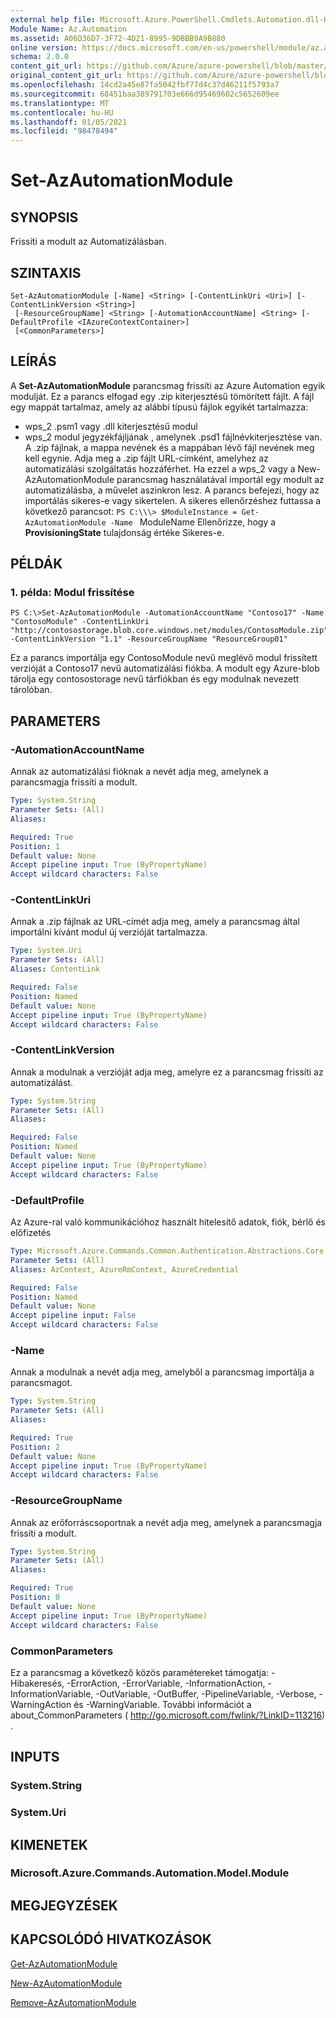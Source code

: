 ```yaml
---
external help file: Microsoft.Azure.PowerShell.Cmdlets.Automation.dll-Help.xml
Module Name: Az.Automation
ms.assetid: A06D36D7-3F72-4D21-8995-9DBBB9A9B880
online version: https://docs.microsoft.com/en-us/powershell/module/az.automation/set-azautomationmodule
schema: 2.0.0
content_git_url: https://github.com/Azure/azure-powershell/blob/master/src/Automation/Automation/help/Set-AzAutomationModule.md
original_content_git_url: https://github.com/Azure/azure-powershell/blob/master/src/Automation/Automation/help/Set-AzAutomationModule.md
ms.openlocfilehash: 14cd2a45e87fa5042fbf77d4c37d46211f5793a7
ms.sourcegitcommit: 68451baa389791703e666d95469602c5652609ee
ms.translationtype: MT
ms.contentlocale: hu-HU
ms.lasthandoff: 01/05/2021
ms.locfileid: "98478494"
---
```

# Set-AzAutomationModule

## SYNOPSIS
Frissíti a modult az Automatizálásban.

## SZINTAXIS

```
Set-AzAutomationModule [-Name] <String> [-ContentLinkUri <Uri>] [-ContentLinkVersion <String>]
 [-ResourceGroupName] <String> [-AutomationAccountName] <String> [-DefaultProfile <IAzureContextContainer>]
 [<CommonParameters>]
```

## LEÍRÁS
A **Set-AzAutomationModule** parancsmag frissíti az Azure Automation egyik modulját.
Ez a parancs elfogad egy .zip kiterjesztésű tömörített fájlt.
A fájl egy mappát tartalmaz, amely az alábbi típusú fájlok egyikét tartalmazza: 
- wps_2 .psm1 vagy .dll kiterjesztésű modul 
- wps_2 modul jegyzékfájljának , amelynek .psd1 fájlnévkiterjesztése van. A .zip fájlnak, a mappa nevének és a mappában lévő fájl nevének meg kell egynie.
Adja meg a .zip fájlt URL-címként, amelyhez az automatizálási szolgáltatás hozzáférhet.
Ha ezzel a wps_2 vagy a New-AzAutomationModule parancsmag használatával importál egy modult az automatizálásba, a művelet aszinkron lesz.
A parancs befejezi, hogy az importálás sikeres-e vagy sikertelen.
A sikeres ellenőrzéshez futtassa a következő parancsot: `PS C:\\\> $ModuleInstance = Get-AzAutomationModule -Name ` ModuleName Ellenőrizze, hogy a **ProvisioningState** tulajdonság értéke Sikeres-e.

## PÉLDÁK

### 1. példa: Modul frissítése
```
PS C:\>Set-AzAutomationModule -AutomationAccountName "Contoso17" -Name "ContosoModule" -ContentLinkUri "http://contosostorage.blob.core.windows.net/modules/ContosoModule.zip" -ContentLinkVersion "1.1" -ResourceGroupName "ResourceGroup01"
```

Ez a parancs importálja egy ContosoModule nevű meglévő modul frissített verzióját a Contoso17 nevű automatizálási fiókba.  A modult egy Azure-blob tárolja egy contosostorage nevű tárfiókban és egy modulnak nevezett tárolóban.

## PARAMETERS

### -AutomationAccountName
Annak az automatizálási fióknak a nevét adja meg, amelynek a parancsmagja frissíti a modult.

```yaml
Type: System.String
Parameter Sets: (All)
Aliases:

Required: True
Position: 1
Default value: None
Accept pipeline input: True (ByPropertyName)
Accept wildcard characters: False
```

### -ContentLinkUri
Annak a .zip fájlnak az URL-címét adja meg, amely a parancsmag által importálni kívánt modul új verzióját tartalmazza.

```yaml
Type: System.Uri
Parameter Sets: (All)
Aliases: ContentLink

Required: False
Position: Named
Default value: None
Accept pipeline input: True (ByPropertyName)
Accept wildcard characters: False
```

### -ContentLinkVersion
Annak a modulnak a verzióját adja meg, amelyre ez a parancsmag frissíti az automatizálást.

```yaml
Type: System.String
Parameter Sets: (All)
Aliases:

Required: False
Position: Named
Default value: None
Accept pipeline input: True (ByPropertyName)
Accept wildcard characters: False
```

### -DefaultProfile
Az Azure-ral való kommunikációhoz használt hitelesítő adatok, fiók, bérlő és előfizetés

```yaml
Type: Microsoft.Azure.Commands.Common.Authentication.Abstractions.Core.IAzureContextContainer
Parameter Sets: (All)
Aliases: AzContext, AzureRmContext, AzureCredential

Required: False
Position: Named
Default value: None
Accept pipeline input: False
Accept wildcard characters: False
```

### -Name
Annak a modulnak a nevét adja meg, amelyből a parancsmag importálja a parancsmagot.

```yaml
Type: System.String
Parameter Sets: (All)
Aliases:

Required: True
Position: 2
Default value: None
Accept pipeline input: True (ByPropertyName)
Accept wildcard characters: False
```

### -ResourceGroupName
Annak az erőforráscsoportnak a nevét adja meg, amelynek a parancsmagja frissíti a modult.

```yaml
Type: System.String
Parameter Sets: (All)
Aliases:

Required: True
Position: 0
Default value: None
Accept pipeline input: True (ByPropertyName)
Accept wildcard characters: False
```

### CommonParameters
Ez a parancsmag a következő közös paramétereket támogatja: -Hibakeresés, -ErrorAction, -ErrorVariable, -InformationAction, -InformationVariable, -OutVariable, -OutBuffer, -PipelineVariable, -Verbose, -WarningAction és -WarningVariable. További információt a about_CommonParameters ( http://go.microsoft.com/fwlink/?LinkID=113216) .

## INPUTS

### System.String

### System.Uri

## KIMENETEK

### Microsoft.Azure.Commands.Automation.Model.Module

## MEGJEGYZÉSEK

## KAPCSOLÓDÓ HIVATKOZÁSOK

[Get-AzAutomationModule](./Get-AzAutomationModule.md)

[New-AzAutomationModule](./New-AzAutomationModule.md)

[Remove-AzAutomationModule](./Remove-AzAutomationModule.md)



